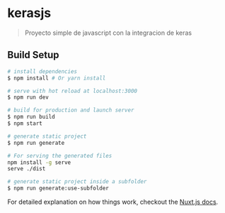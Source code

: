# kerasjs

> Proyecto simple de javascript con la integracion de keras

## Build Setup

``` bash
# install dependencies
$ npm install # Or yarn install

# serve with hot reload at localhost:3000
$ npm run dev

# build for production and launch server
$ npm run build
$ npm start

# generate static project
$ npm run generate

# For serving the generated files
npm install -g serve
serve ./dist

# generate static project inside a subfolder
$ npm run generate:use-subfolder
```

For detailed explanation on how things work, checkout the [Nuxt.js docs](https://github.com/nuxt/nuxt.js).
